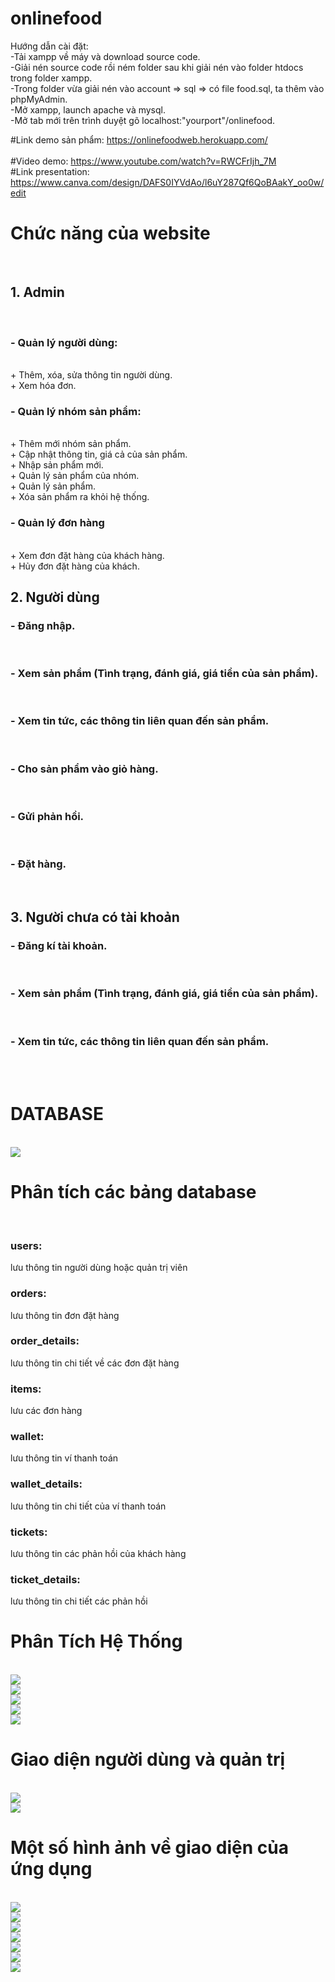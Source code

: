 # onlinefood
Hướng dẫn cài đặt:<br>
-Tải xampp về máy và download source code.<br>
-Giải nén source code rồi ném folder sau khi giải nén vào folder htdocs trong folder xampp.<br>
-Trong folder vừa giải nén vào account => sql => có file food.sql, ta thêm vào phpMyAdmin.<br>
-Mở xampp, launch apache và mysql.<br>
-Mở tab mới trên trình duyệt gõ localhost:"yourport"/onlinefood.<br>

#Link demo sản phẩm: https://onlinefoodweb.herokuapp.com/ <br>
<br>
#Video demo: https://www.youtube.com/watch?v=RWCFrIjh_7M
<br>
#Link presentation: https://www.canva.com/design/DAFS0IYVdAo/l6uY287Qf6QoBAakY_oo0w/edit
<br>
<h1> Chức năng của website </h1>
<br>
<h2>1. Admin</h2><br>
<h3>- Quản lý người dùng: </h3><br>
+ Thêm, xóa, sửa thông tin người dùng.<br>
+ Xem hóa đơn.<br>
<h3>- Quản lý nhóm sản phẩm:</h3><br>
+	Thêm mới nhóm sản phẩm.<br>
+	Cập nhật thông tin, giá cả của sản phẩm.<br>
+	Nhập sản phẩm mới.<br>
+	Quản lý sản phẩm của nhóm.<br>
+	Quản lý sản phẩm.<br>
+	Xóa sản phẩm ra khỏi hệ thống.<br>
<h3>- Quản lý đơn hàng </h3><br>
+ Xem đơn đặt hàng của khách hàng.<br>
+	Hủy đơn đặt hàng của khách.<br>
<h2>2. Người dùng</h2>
<h3>- Đăng nhập.</h3><br>
<h3>- Xem sản phẩm (Tình trạng, đánh giá, giá tiền của sản phẩm).</h3><br>
<h3>- Xem tin tức, các thông tin liên quan đến sản phẩm.</h3><br>
<h3>- Cho sản phẩm vào giỏ hàng.</h3><br>
<h3>- Gửi phản hồi.</h3><br>
<h3>- Đặt hàng.</h3><br>
<h2>3. Người chưa có tài khoản</h2>
<h3>- Đăng kí tài khoản.</h3><br>
<h3>- Xem sản phẩm (Tình trạng, đánh giá, giá tiền của sản phẩm).</h3><br>
<h3>- Xem tin tức, các thông tin liên quan đến sản phẩm.</h3><br>
<br>
<h1> DATABASE</h1><br>
<img src="https://user-images.githubusercontent.com/94853261/206321491-b43b3bf1-a18e-4273-9e25-0457e1f984c0.png"><br>
<h1> Phân tích các bảng database</h1><br>
<h3>users:</h3> lưu thông tin người dùng hoặc quản trị viên<br>
<h3>orders:</h3> lưu thông tin đơn đặt hàng<br>
<h3>order_details:</h3> lưu thông tin chi tiết về các đơn đặt hàng<br>
<h3>items:</h3> lưu các đơn hàng<br>
<h3>wallet:</h3> lưu thông tin ví thanh toán<br>
<h3>wallet_details:</h3> lưu thông tin chi tiết của ví thanh toán<br>
<h3>tickets:</h3> lưu thông tin các phản hồi của khách hàng<br>
<h3>ticket_details:</h3> lưu thông tin chi tiết các phản hồi<br>
<h1>Phân Tích Hệ Thống</h1><br>
<img src="https://user-images.githubusercontent.com/94853261/207874126-04435eee-b66a-4788-906a-5a1455b30e07.png"><br>
<img src="https://user-images.githubusercontent.com/94853261/207874184-ea3d3bb5-4d8e-4888-a22b-fe14bed815f6.png"><br>
<img src="https://user-images.githubusercontent.com/94853261/207874302-df77b29f-d78d-4717-8dcf-c92fe905b5a5.png"><br>
<img src="https://user-images.githubusercontent.com/94853261/207874398-6c7f9e60-cea0-459f-95d6-a0bcc606d511.png"><br>
<img src="https://user-images.githubusercontent.com/94853261/207874499-d19fdd57-ed45-41eb-a9c0-e3fe238642c6.png"><br>
<h1>Giao diện người dùng và quản trị</h1><br>
<img src="https://user-images.githubusercontent.com/94853261/207059397-7fd0a5b3-8c4f-4fdc-8de4-36cf522d28ba.png"><br>
<img src="https://user-images.githubusercontent.com/94853261/207059516-974dfd9a-07fd-456d-8e89-488081fa97c7.png"><br>
<h1> Một số hình ảnh về giao diện của ứng dụng</h1><br>
<img src="https://user-images.githubusercontent.com/94853261/207058687-396af30c-58d0-4f26-a9e4-2441bd6270e0.png"><br>
<img src="https://user-images.githubusercontent.com/94853261/207058804-1125fc6a-9ef8-4214-aa81-492858cea8c7.png"><br>
<img src="https://user-images.githubusercontent.com/94853261/207058893-664f7ea6-9355-462f-8bd6-0c1ab8150c03.png"><br>
<img src="https://user-images.githubusercontent.com/94853261/207058992-71b31be2-bc36-4463-9fac-8807ff5734b5.png"><br>
<img src="https://user-images.githubusercontent.com/94853261/207059119-88e65186-a19c-47e7-9b6f-bfb39dd7d069.png"><br>
<img src="https://user-images.githubusercontent.com/94853261/207059176-6fc140cd-4286-4f24-a68f-6fce63ec655c.png"><br>
<img src="https://user-images.githubusercontent.com/94853261/207059264-7a404038-5728-45bd-9039-f2f846c21472.png"><br>
